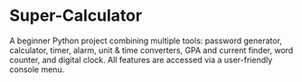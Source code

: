 # Super-Calculator
A beginner Python project combining multiple tools: password generator, calculator, timer, alarm, unit &amp; time converters, GPA and current finder, word counter, and digital clock. All features are accessed via a user-friendly console menu.
